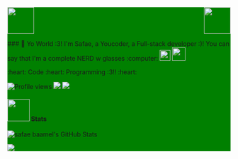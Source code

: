 <div style="background: green ">
<!-- top left -->
<div>
    <img src="https://emojis.slackmojis.com/emojis/images/1531849353/4244/blob-octopus.gif" width="60" height="60"/> 
    <img src="https://emojis.slackmojis.com/emojis/images/1531849353/4244/blob-octopus.gif" width="60" height="60" align="right"/> 
</div>
<p style= "position: center">
### 👋 Yo World :3! I'm Safae, a Youcoder, a Full-stack developer :)! You can say that I'm a complete NERD w glasses :computer: <img src="https://github.com/TheDudeThatCode/TheDudeThatCode/blob/master/Assets/Earth.gif" width="24px">  <img src="https://media.giphy.com/media/WUlplcMpOCEmTGBtBW/giphy.gif" width="30"> 
<p>

<p style= "position: center">
:heart: Code :heart: Programming :3!! :heart:
</p>

![Profile views](https://gpvc.arturio.dev/sapae) <a style= "position: center" href="https://github.com/safaebaamel"><img src="https://img.shields.io/github/followers/safaebaamel?label=Follow&style=social"></a> <a href="https://twitter.com/safaebaamel"><img src="https://img.shields.io/twitter/follow/safaebaamel?style=social"></a>

#### <img src="https://media.giphy.com/media/VgCDAzcKvsR6OM0uWg/giphy.gif" width="50"> Stats   
![safae baamel's GitHub Stats](https://github-readme-stats.vercel.app/api?username=safaebaamel&hide=["stars"]&show_icons=true)

<a href="#stats">
<img align="center" src = "https://github-readme-stats-git-master.pranavgpr.vercel.app/api/top-langs/?username=safaebaamel&layout=compact" />
</a>

[LinkedIn]: https://www.linkedin.com/in/safae-baamel-ba27761a7/
[Instagram]: https://www.instagram.com/bluuueeee_____/

[comment]: <> (- 🔭 I’m currently working on ...)
[comment]: <> (- 🌱 I’m currently learning ...)
[comment]: <> (- 👯 I’m looking to collaborate on ...)
[comment]: <> (- 🤔 I’m looking for help with ...)
[comment]: <> (- 💬 Ask me about ...)
[comment]: <> (- 📫 How to reach me: ...)
[comment]: <> (- 😄 Pronouns: ...)
[comment]: <> (- ⚡ Fun fact: ...)
[comment]: <> (-->)
